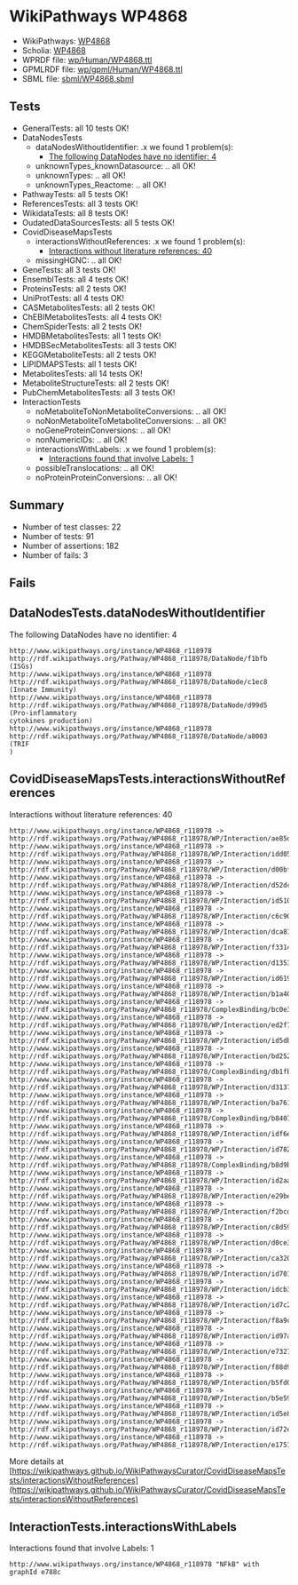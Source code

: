 # WikiPathways WP4868

* WikiPathways: [WP4868](https://identifiers.org/wikipathways:WP4868)
* Scholia: [WP4868](https://scholia.toolforge.org/wikipathways/WP4868)
* WPRDF file: [wp/Human/WP4868.ttl](../wp/Human/WP4868.ttl)
* GPMLRDF file: [wp/gpml/Human/WP4868.ttl](../wp/gpml/Human/WP4868.ttl)
* SBML file: [sbml/WP4868.sbml](../sbml/WP4868.sbml)

## Tests
* GeneralTests: all 10 tests OK!
* DataNodesTests
    * dataNodesWithoutIdentifier: .x we found 1 problem(s):
        * [The following DataNodes have no identifier: 4](#d2d32fa3)
    * unknownTypes_knownDatasource: .. all OK!
    * unknownTypes: .. all OK!
    * unknownTypes_Reactome: .. all OK!
* PathwayTests: all 5 tests OK!
* ReferencesTests: all 3 tests OK!
* WikidataTests: all 8 tests OK!
* OudatedDataSourcesTests: all 5 tests OK!
* CovidDiseaseMapsTests
    * interactionsWithoutReferences: .x we found 1 problem(s):
        * [Interactions without literature references: 40](#9701cd3e)
    * missingHGNC: .. all OK!
* GeneTests: all 3 tests OK!
* EnsemblTests: all 4 tests OK!
* ProteinsTests: all 2 tests OK!
* UniProtTests: all 4 tests OK!
* CASMetabolitesTests: all 2 tests OK!
* ChEBIMetabolitesTests: all 4 tests OK!
* ChemSpiderTests: all 2 tests OK!
* HMDBMetabolitesTests: all 1 tests OK!
* HMDBSecMetabolitesTests: all 3 tests OK!
* KEGGMetaboliteTests: all 2 tests OK!
* LIPIDMAPSTests: all 1 tests OK!
* MetabolitesTests: all 14 tests OK!
* MetaboliteStructureTests: all 2 tests OK!
* PubChemMetabolitesTests: all 3 tests OK!
* InteractionTests
    * noMetaboliteToNonMetaboliteConversions: .. all OK!
    * noNonMetaboliteToMetaboliteConversions: .. all OK!
    * noGeneProteinConversions: .. all OK!
    * nonNumericIDs: .. all OK!
    * interactionsWithLabels: .x we found 1 problem(s):
        * [Interactions found that involve Labels: 1](#630d2678)
    * possibleTranslocations: .. all OK!
    * noProteinProteinConversions: .. all OK!


## Summary

* Number of test classes: 22
* Number of tests: 91
* Number of assertions: 182
* Number of fails: 3

## Fails

<a name="d2d32fa3" />

## DataNodesTests.dataNodesWithoutIdentifier

The following DataNodes have no identifier: 4
```
http://www.wikipathways.org/instance/WP4868_r118978 http://rdf.wikipathways.org/Pathway/WP4868_r118978/DataNode/f1bfb (ISGs)
http://www.wikipathways.org/instance/WP4868_r118978 http://rdf.wikipathways.org/Pathway/WP4868_r118978/DataNode/c1ec8 (Innate Immunity)
http://www.wikipathways.org/instance/WP4868_r118978 http://rdf.wikipathways.org/Pathway/WP4868_r118978/DataNode/d99d5 (Pro-inflammatory 
cytokines production)
http://www.wikipathways.org/instance/WP4868_r118978 http://rdf.wikipathways.org/Pathway/WP4868_r118978/DataNode/a8003 (TRIF
)
```

<a name="9701cd3e" />

## CovidDiseaseMapsTests.interactionsWithoutReferences

Interactions without literature references: 40
```
http://www.wikipathways.org/instance/WP4868_r118978 -> http://rdf.wikipathways.org/Pathway/WP4868_r118978/WP/Interaction/ae85d
http://www.wikipathways.org/instance/WP4868_r118978 -> http://rdf.wikipathways.org/Pathway/WP4868_r118978/WP/Interaction/idd0587e82
http://www.wikipathways.org/instance/WP4868_r118978 -> http://rdf.wikipathways.org/Pathway/WP4868_r118978/WP/Interaction/d00bf
http://www.wikipathways.org/instance/WP4868_r118978 -> http://rdf.wikipathways.org/Pathway/WP4868_r118978/WP/Interaction/d52dc
http://www.wikipathways.org/instance/WP4868_r118978 -> http://rdf.wikipathways.org/Pathway/WP4868_r118978/WP/Interaction/id51069b65
http://www.wikipathways.org/instance/WP4868_r118978 -> http://rdf.wikipathways.org/Pathway/WP4868_r118978/WP/Interaction/c6c90
http://www.wikipathways.org/instance/WP4868_r118978 -> http://rdf.wikipathways.org/Pathway/WP4868_r118978/WP/Interaction/dca81
http://www.wikipathways.org/instance/WP4868_r118978 -> http://rdf.wikipathways.org/Pathway/WP4868_r118978/WP/Interaction/f3314
http://www.wikipathways.org/instance/WP4868_r118978 -> http://rdf.wikipathways.org/Pathway/WP4868_r118978/WP/Interaction/d1353
http://www.wikipathways.org/instance/WP4868_r118978 -> http://rdf.wikipathways.org/Pathway/WP4868_r118978/WP/Interaction/id619b1996
http://www.wikipathways.org/instance/WP4868_r118978 -> http://rdf.wikipathways.org/Pathway/WP4868_r118978/WP/Interaction/b1a40
http://www.wikipathways.org/instance/WP4868_r118978 -> http://rdf.wikipathways.org/Pathway/WP4868_r118978/ComplexBinding/bc0e3
http://www.wikipathways.org/instance/WP4868_r118978 -> http://rdf.wikipathways.org/Pathway/WP4868_r118978/WP/Interaction/ed2f7
http://www.wikipathways.org/instance/WP4868_r118978 -> http://rdf.wikipathways.org/Pathway/WP4868_r118978/WP/Interaction/id5db145b0
http://www.wikipathways.org/instance/WP4868_r118978 -> http://rdf.wikipathways.org/Pathway/WP4868_r118978/WP/Interaction/bd252
http://www.wikipathways.org/instance/WP4868_r118978 -> http://rdf.wikipathways.org/Pathway/WP4868_r118978/ComplexBinding/db1fb
http://www.wikipathways.org/instance/WP4868_r118978 -> http://rdf.wikipathways.org/Pathway/WP4868_r118978/WP/Interaction/d3137
http://www.wikipathways.org/instance/WP4868_r118978 -> http://rdf.wikipathways.org/Pathway/WP4868_r118978/WP/Interaction/ba761
http://www.wikipathways.org/instance/WP4868_r118978 -> http://rdf.wikipathways.org/Pathway/WP4868_r118978/ComplexBinding/b8407
http://www.wikipathways.org/instance/WP4868_r118978 -> http://rdf.wikipathways.org/Pathway/WP4868_r118978/WP/Interaction/idf6e0bc7f
http://www.wikipathways.org/instance/WP4868_r118978 -> http://rdf.wikipathways.org/Pathway/WP4868_r118978/WP/Interaction/id782ae218
http://www.wikipathways.org/instance/WP4868_r118978 -> http://rdf.wikipathways.org/Pathway/WP4868_r118978/ComplexBinding/b8d9b
http://www.wikipathways.org/instance/WP4868_r118978 -> http://rdf.wikipathways.org/Pathway/WP4868_r118978/WP/Interaction/id2aa49a5d
http://www.wikipathways.org/instance/WP4868_r118978 -> http://rdf.wikipathways.org/Pathway/WP4868_r118978/WP/Interaction/e29be
http://www.wikipathways.org/instance/WP4868_r118978 -> http://rdf.wikipathways.org/Pathway/WP4868_r118978/WP/Interaction/f2bcd
http://www.wikipathways.org/instance/WP4868_r118978 -> http://rdf.wikipathways.org/Pathway/WP4868_r118978/WP/Interaction/c8d59
http://www.wikipathways.org/instance/WP4868_r118978 -> http://rdf.wikipathways.org/Pathway/WP4868_r118978/WP/Interaction/d0ce3
http://www.wikipathways.org/instance/WP4868_r118978 -> http://rdf.wikipathways.org/Pathway/WP4868_r118978/WP/Interaction/ca320
http://www.wikipathways.org/instance/WP4868_r118978 -> http://rdf.wikipathways.org/Pathway/WP4868_r118978/WP/Interaction/id7018850f
http://www.wikipathways.org/instance/WP4868_r118978 -> http://rdf.wikipathways.org/Pathway/WP4868_r118978/WP/Interaction/idcb3aff58
http://www.wikipathways.org/instance/WP4868_r118978 -> http://rdf.wikipathways.org/Pathway/WP4868_r118978/WP/Interaction/id7c297d34
http://www.wikipathways.org/instance/WP4868_r118978 -> http://rdf.wikipathways.org/Pathway/WP4868_r118978/WP/Interaction/f8a9c
http://www.wikipathways.org/instance/WP4868_r118978 -> http://rdf.wikipathways.org/Pathway/WP4868_r118978/WP/Interaction/id97a8368b
http://www.wikipathways.org/instance/WP4868_r118978 -> http://rdf.wikipathways.org/Pathway/WP4868_r118978/WP/Interaction/e7327
http://www.wikipathways.org/instance/WP4868_r118978 -> http://rdf.wikipathways.org/Pathway/WP4868_r118978/WP/Interaction/f88d9
http://www.wikipathways.org/instance/WP4868_r118978 -> http://rdf.wikipathways.org/Pathway/WP4868_r118978/WP/Interaction/b5fd0
http://www.wikipathways.org/instance/WP4868_r118978 -> http://rdf.wikipathways.org/Pathway/WP4868_r118978/WP/Interaction/b5e59
http://www.wikipathways.org/instance/WP4868_r118978 -> http://rdf.wikipathways.org/Pathway/WP4868_r118978/WP/Interaction/id5e8cde6a
http://www.wikipathways.org/instance/WP4868_r118978 -> http://rdf.wikipathways.org/Pathway/WP4868_r118978/WP/Interaction/id72e167d2
http://www.wikipathways.org/instance/WP4868_r118978 -> http://rdf.wikipathways.org/Pathway/WP4868_r118978/WP/Interaction/e1751
```

More details at [https://wikipathways.github.io/WikiPathwaysCurator/CovidDiseaseMapsTests/interactionsWithoutReferences](https://wikipathways.github.io/WikiPathwaysCurator/CovidDiseaseMapsTests/interactionsWithoutReferences)

<a name="630d2678" />

## InteractionTests.interactionsWithLabels

Interactions found that involve Labels: 1
```
http://www.wikipathways.org/instance/WP4868_r118978 "NFkB" with graphId e788c
```

